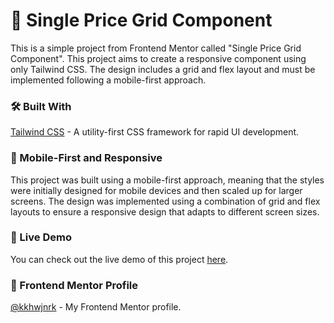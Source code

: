 # 📄 Single Price Grid Component

This is a simple project from Frontend Mentor called "Single Price Grid Component". This project aims to create a responsive component using only Tailwind CSS. The design includes a grid and flex layout and must be implemented following a mobile-first approach.

### 🛠️ Built With

[Tailwind CSS](https://tailwindcss.com/) - A utility-first CSS framework for rapid UI development.

### 📱 Mobile-First and Responsive

This project was built using a mobile-first approach, meaning that the styles were initially designed for mobile devices and then scaled up for larger screens. The design was implemented using a combination of grid and flex layouts to ensure a responsive design that adapts to different screen sizes.

### 🚀 Live Demo

You can check out the live demo of this project [here](https://www.single-price.kkhwjnrk.vercel.app).

### 👤 Frontend Mentor Profile

[@kkhwjnrk](https://www.frontendmentor.io/profile/kkhwjnrk) - My Frontend Mentor profile.
